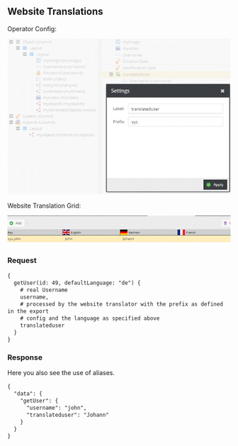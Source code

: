 ## Website Translations

Operator Config: 

![Data](../../img/graphql/operator_translated1.png)

Website Translation Grid:

![Data](../../img/graphql/operator_translated2.png)

### Request

```
{
  getUser(id: 49, defaultLanguage: "de") {
    # real Username
    username,
    # processed by the website translator with the prefix as defined in the export
    # config and the language as specified above
    translateduser
  }
}

```

### Response

Here you also see the use of aliases.

```
{
  "data": {
    "getUser": {
      "username": "john",
      "translateduser": "Johann"
    }
  }
}
```



